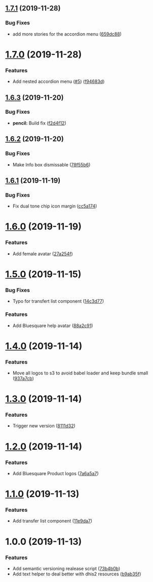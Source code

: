 ## [1.7.1](https://github.com/BLSQ/manager-ui/compare/v1.7.0...v1.7.1) (2019-11-28)


### Bug Fixes

* add more stories for the accordion menu ([659dc88](https://github.com/BLSQ/manager-ui/commit/659dc88eb97bc0bd93f294e74c08e428540d576d))

# [1.7.0](https://github.com/BLSQ/manager-ui/compare/v1.6.3...v1.7.0) (2019-11-28)


### Features

* Add nested accordion menu ([#5](https://github.com/BLSQ/manager-ui/issues/5)) ([f94683d](https://github.com/BLSQ/manager-ui/commit/f94683d8dd4e22ff86f78a64679386a946ebcdf3))

## [1.6.3](https://github.com/BLSQ/manager-ui/compare/v1.6.2...v1.6.3) (2019-11-20)


### Bug Fixes

* **pencil:** Build fix ([f2d4f12](https://github.com/BLSQ/manager-ui/commit/f2d4f12a0a1aec23c3deb992bdba9c2c7a248710))

## [1.6.2](https://github.com/BLSQ/manager-ui/compare/v1.6.1...v1.6.2) (2019-11-20)


### Bug Fixes

* Make Info box dismissable ([78f55b6](https://github.com/BLSQ/manager-ui/commit/78f55b6f5fefa2c519043ed9f304aa27b6c6d436))

## [1.6.1](https://github.com/BLSQ/manager-ui/compare/v1.6.0...v1.6.1) (2019-11-19)


### Bug Fixes

* Fix dual tone chip icon margin ([cc5a174](https://github.com/BLSQ/manager-ui/commit/cc5a1743fe4ab0e837a7a6e0cc27c710e2fa2bcc))

# [1.6.0](https://github.com/BLSQ/manager-ui/compare/v1.5.0...v1.6.0) (2019-11-19)


### Features

* Add female avatar ([27a254f](https://github.com/BLSQ/manager-ui/commit/27a254f5b2a997cfb10027e5e8dd0fb9f1600990))

# [1.5.0](https://github.com/BLSQ/manager-ui/compare/v1.4.0...v1.5.0) (2019-11-15)


### Bug Fixes

* Typo for transfert list component ([14c3d77](https://github.com/BLSQ/manager-ui/commit/14c3d779e744dc6f75d5d7ac9d4cd2e8e406ebc6))


### Features

* Add Bluesquare help avatar ([88a2c91](https://github.com/BLSQ/manager-ui/commit/88a2c910bfe10eb794ab31467de9b1bcff8e8e56))

# [1.4.0](https://github.com/BLSQ/manager-ui/compare/v1.3.0...v1.4.0) (2019-11-14)


### Features

* Move all logos to s3 to avoid babel loader and keep bundle small ([937a7cb](https://github.com/BLSQ/manager-ui/commit/937a7cb2318dc06cc950b73d9077bcd7988b098f))

# [1.3.0](https://github.com/BLSQ/manager-ui/compare/v1.2.0...v1.3.0) (2019-11-14)


### Features

* Trigger new version ([8111d32](https://github.com/BLSQ/manager-ui/commit/8111d324f97ff0d62a05ef38f0b6882b82746d3c))

# [1.2.0](https://github.com/BLSQ/manager-ui/compare/v1.1.0...v1.2.0) (2019-11-14)


### Features

* Add Bluesquare Product logos ([7a6a5a7](https://github.com/BLSQ/manager-ui/commit/7a6a5a7a2f50792bda1d0aedb9a7013903370bba))

# [1.1.0](https://github.com/BLSQ/manager-ui/compare/v1.0.0...v1.1.0) (2019-11-13)


### Features

* Add transfer list component ([11e9da7](https://github.com/BLSQ/manager-ui/commit/11e9da7ff2f6006dda006b9056e6c2c2caf1736f))

# 1.0.0 (2019-11-13)


### Features

* Add semantic versioning realease script ([73b4b0b](https://github.com/BLSQ/manager-ui/commit/73b4b0bcac50466c3c1a5d74799e75ae3b8462bf))
* Add text helper to deal better with dhis2 resources ([b9ab35f](https://github.com/BLSQ/manager-ui/commit/b9ab35f9e2c94a34280bd5db66bdbaecb7636191))
